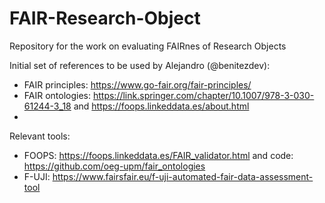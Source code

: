 # FAIR-Research-Object
Repository for the work on evaluating FAIRnes of Research Objects

Initial set of references to be used by Alejandro (@benitezdev):
* FAIR principles: https://www.go-fair.org/fair-principles/
* FAIR ontologies: https://link.springer.com/chapter/10.1007/978-3-030-61244-3_18 and https://foops.linkeddata.es/about.html
* 


Relevant tools:
* FOOPS: https://foops.linkeddata.es/FAIR_validator.html and code: https://github.com/oeg-upm/fair_ontologies
* F-UJI: https://www.fairsfair.eu/f-uji-automated-fair-data-assessment-tool

